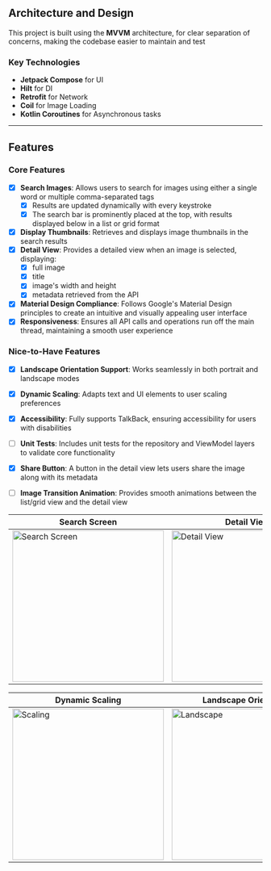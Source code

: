 ## Architecture and Design

This project is built using the **MVVM** architecture, for clear separation of concerns, making the codebase easier to maintain and test

### Key Technologies
- **Jetpack Compose** for UI
- **Hilt** for DI
- **Retrofit** for Network
- **Coil** for Image Loading
- **Kotlin Coroutines** for Asynchronous tasks

---

## Features

### **Core Features**
- [x] **Search Images**: Allows users to search for images using either a single word or multiple comma-separated tags
  - [x] Results are updated dynamically with every keystroke
  - [x] The search bar is prominently placed at the top, with results displayed below in a list or grid format
- [x] **Display Thumbnails**: Retrieves and displays image thumbnails in the search results
- [x] **Detail View**: Provides a detailed view when an image is selected, displaying:
  - [x] full image
  - [x] title
  - [x] image's width and height
  - [x] metadata retrieved from the API
- [x] **Material Design Compliance**: Follows Google's Material Design principles to create an intuitive and visually appealing user interface
- [x] **Responsiveness**: Ensures all API calls and operations run off the main thread, maintaining a smooth user experience

### **Nice-to-Have Features**
- [x] **Landscape Orientation Support**: Works seamlessly in both portrait and landscape modes
- [x] **Dynamic Scaling**: Adapts text and UI elements to user scaling preferences
- [x] **Accessibility**: Fully supports TalkBack, ensuring accessibility for users with disabilities
- [ ] **Unit Tests**: Includes unit tests for the repository and ViewModel layers to validate core functionality
- [x] **Share Button**: A button in the detail view lets users share the image along with its metadata
- [ ] **Image Transition Animation**: Provides smooth animations between the list/grid view and the detail view




| Search Screen | Detail View  | Share Button View |
|----------------------|-------------|-------------|
|  <img src="https://github.com/user-attachments/assets/44d7b0f8-69e7-4caa-b4c8-7abc9151c6b8" alt="Search Screen" width="300" />  | <img src="https://github.com/user-attachments/assets/6bf3baf1-ac95-4cb0-93d8-5882be35ab7a" alt="Detail View" width="300" /> | <img src="https://github.com/user-attachments/assets/2d158403-9795-4cc0-82a5-7d64334d4a7b" alt="Share" width="300" /> |


| Dynamic Scaling | Landscape Orientation |
|----------------------|-------------|
|  <img src="https://github.com/user-attachments/assets/991463d7-6d27-495a-9a11-f10e57b375cc" alt="Scaling" width="300" />  | <img src="https://github.com/user-attachments/assets/2bba7441-9de1-44ca-a4bc-04931e21cde3" alt="Landscape" height="300" /> |
